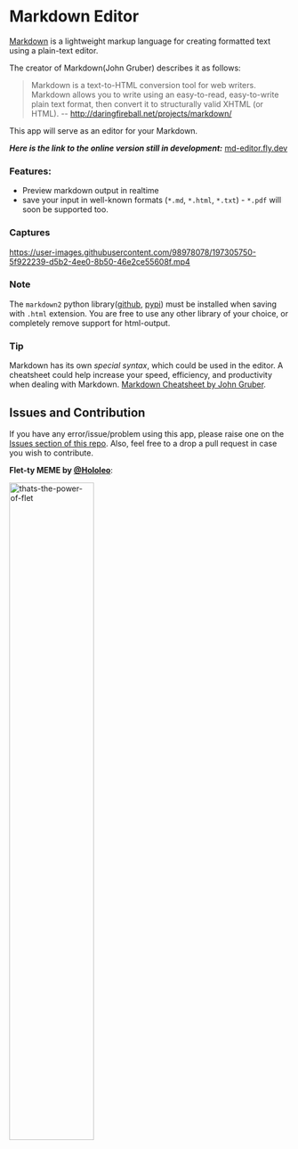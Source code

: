 # Markdown Editor

[Markdown](https://en.wikipedia.org/wiki/Markdown) is a lightweight markup language for creating formatted text using a plain-text editor.

The creator of Markdown(John Gruber) describes it as follows:

> Markdown is a text-to-HTML conversion tool for web writers. Markdown allows you to write using an easy-to-read, easy-to-write plain text format, then convert it to structurally valid XHTML (or HTML).
> -- http://daringfireball.net/projects/markdown/

This app will serve as an editor for your Markdown.

_**Here is the link to the online version still in development:**_ [md-editor.fly.dev](https://md-editor.fly.dev/)


### Features:
- Preview markdown output in realtime
- save your input in well-known formats (`*.md`, `*.html`, `*.txt`) - `*.pdf` will soon be supported too.

### Captures
https://user-images.githubusercontent.com/98978078/197305750-5f922239-d5b2-4ee0-8b50-46e2ce55608f.mp4

### Note
The `markdown2` python library([github](https://github.com/trentm/python-markdown2), [pypi](http://pypi.python.org/pypi/markdown2)) must be installed when saving with `.html` extension. 
You are free to use any other library of your choice, or completely remove support for html-output.

### Tip
Markdown has its own _special syntax_, which could be used in the editor. A cheatsheet could help increase your speed, efficiency, and productivity when dealing with Markdown.
[Markdown Cheatsheet by John Gruber](https://daringfireball.net/projects/markdown/syntax).

## Issues and Contribution
If you have any error/issue/problem using this app, please raise one on the [Issues section of this repo]().
Also, feel free to a drop a pull request in case you wish to contribute.

**Flet-ty MEME by [@Hololeo](https://github.com/hololeo)**:

<img src="https://user-images.githubusercontent.com/98978078/195565736-170f1aea-ed0b-433c-ab2d-3a34d23a6994.jpeg" alt="thats-the-power-of-flet" width=55% align="center">
